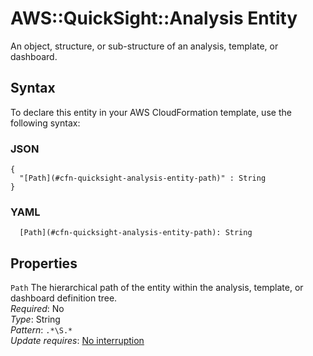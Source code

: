 # AWS::QuickSight::Analysis Entity<a name="aws-properties-quicksight-analysis-entity"></a>

An object, structure, or sub\-structure of an analysis, template, or dashboard\.

## Syntax<a name="aws-properties-quicksight-analysis-entity-syntax"></a>

To declare this entity in your AWS CloudFormation template, use the following syntax:

### JSON<a name="aws-properties-quicksight-analysis-entity-syntax.json"></a>

```
{
  "[Path](#cfn-quicksight-analysis-entity-path)" : String
}
```

### YAML<a name="aws-properties-quicksight-analysis-entity-syntax.yaml"></a>

```
  [Path](#cfn-quicksight-analysis-entity-path): String
```

## Properties<a name="aws-properties-quicksight-analysis-entity-properties"></a>

`Path`  <a name="cfn-quicksight-analysis-entity-path"></a>
The hierarchical path of the entity within the analysis, template, or dashboard definition tree\.  
*Required*: No  
*Type*: String  
*Pattern*: `.*\S.*`  
*Update requires*: [No interruption](https://docs.aws.amazon.com/AWSCloudFormation/latest/UserGuide/using-cfn-updating-stacks-update-behaviors.html#update-no-interrupt)